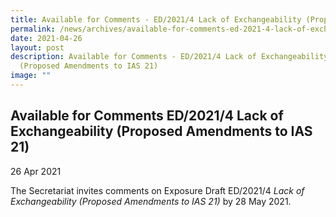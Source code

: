 ```yaml
---
title: Available for Comments - ED/2021/4 Lack of Exchangeability (Proposed Amendments to IAS 21)
permalink: /news/archives/available-for-comments-ed-2021-4-lack-of-exchangeability/
date: 2021-04-26
layout: post
description: Available for Comments - ED/2021/4 Lack of Exchangeability
  (Proposed Amendments to IAS 21)
image: ""
---
```

Available for Comments ED/2021/4 Lack of Exchangeability (Proposed Amendments to IAS 21)
------------------------------------------------------------------------------------------

26 Apr 2021

The Secretariat invites comments on Exposure Draft ED/2021/4 _Lack of Exchangeability (Proposed Amendments to IAS 21)_ by 28 May 2021.